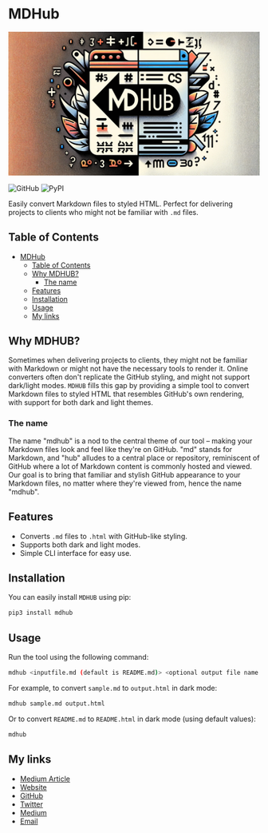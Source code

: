 # MDHub

![banner](https://raw.githubusercontent.com/glizzykingdreko/mdhub/main/img/banner.png)

![GitHub](https://img.shields.io/badge/GitHub-glizzykingdreko%2Fmdhub-blue) ![PyPI](https://badge.fury.io/py/mdhub.svg)

Easily convert Markdown files to styled HTML. Perfect for delivering projects to clients who might not be familiar with `.md` files.

## Table of Contents
- [MDHub](#mdhub)
  - [Table of Contents](#table-of-contents)
  - [Why MDHUB?](#why-mdhub)
    - [The name](#the-name)
  - [Features](#features)
  - [Installation](#installation)
  - [Usage](#usage)
  - [My links](#my-links)

## Why MDHUB?

Sometimes when delivering projects to clients, they might not be familiar with Markdown or might not have the necessary tools to render it. Online converters often don't replicate the GitHub styling, and might not support dark/light modes. `MDHUB` fills this gap by providing a simple tool to convert Markdown files to styled HTML that resembles GitHub's own rendering, with support for both dark and light themes.

### The name
The name "mdhub" is a nod to the central theme of our tool – making your Markdown files look and feel like they're on GitHub. "md" stands for Markdown, and "hub" alludes to a central place or repository, reminiscent of GitHub where a lot of Markdown content is commonly hosted and viewed. Our goal is to bring that familiar and stylish GitHub appearance to your Markdown files, no matter where they're viewed from, hence the name "mdhub".

## Features

- Converts `.md` files to `.html` with GitHub-like styling.
- Supports both dark and light modes.
- Simple CLI interface for easy use.

## Installation

You can easily install `MDHUB` using pip:

```bash
pip3 install mdhub
```

## Usage
Run the tool using the following command:
```bash
mdhub <inputfile.md (default is README.md)> <optional output file name (default is README.html)> <light or dark mode (default is dark)>
```

For example, to convert `sample.md` to `output.html` in dark mode:
```bash
mdhub sample.md output.html
```

Or to convert `README.md` to `README.html` in dark mode (using default values):
```bash
mdhub
```

## My links

- [Medium Article](https://medium.com/@glizzykingdreko/ad-blockers-are-allowed-on-youtube-40a040a2d039?postPublishedType=initial)
- [Website](https://glizzykingdreko.github.io/)
- [GitHub](https://github.com/glizzykingdreko)
- [Twitter](https://mobile.twitter.com/glizzykingdreko)
- [Medium](https://medium.com/@glizzykingdreko)
- [Email](mailto:glizzykingdreko@protonmail.com)